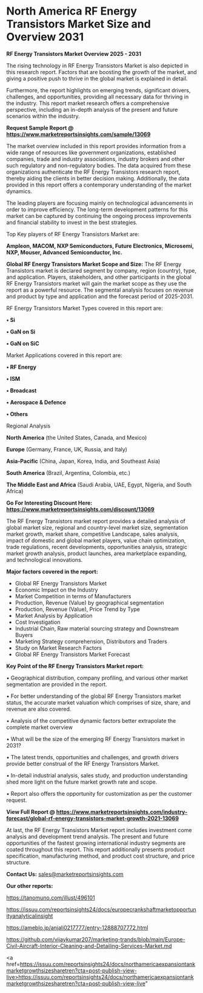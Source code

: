  # North America RF Energy Transistors Market Size and Overview 2031

<Strong> RF Energy Transistors Market Overview 2025 - 2031</strong>

The rising technology in RF Energy Transistors Market is also depicted in this research report. Factors that are boosting the growth of the market, and giving a positive push to thrive in the global market is explained in detail.

Furthermore, the report highlights on emerging trends, significant drivers, challenges, and opportunities, providing all necessary data for thriving in the industry. This report market research offers a comprehensive perspective, including an in-depth analysis of the present and future scenarios within the industry.

<strong>Request Sample Report @ <a href=https://www.marketreportsinsights.com/sample/13069>https://www.marketreportsinsights.com/sample/13069</a></strong>

The market overview included in this report provides information from a wide range of resources like government organizations, established companies, trade and industry associations, industry brokers and other such regulatory and non-regulatory bodies. The data acquired from these organizations authenticate the RF Energy Transistors research report, thereby aiding the clients in better decision making. Additionally, the data provided in this report offers a contemporary understanding of the market dynamics.

The leading players are focusing mainly on technological advancements in order to improve efficiency. The long-term development patterns for this market can be captured by continuing the ongoing process improvements and financial stability to invest in the best strategies.

Top Key players of RF Energy Transistors Market are:

<strong>Ampleon, MACOM, NXP Semiconductors, Future Electronics, Microsemi, NXP, Mouser, Advanced Semiconductor, Inc.</strong>

<strong><b>Global RF Energy Transistors Market Scope and Size:</b></strong>
The RF Energy Transistors market is declared segment by company, region (country), type, and application. Players, stakeholders, and other participants in the global RF Energy Transistors market will gain the market scope as they use the report as a powerful resource. The segmental analysis focuses on revenue and product by type and application and the forecast period of 2025-2031.

RF Energy Transistors Market Types covered in this report are:

<strong>• Si

• GaN on Si

• GaN on SiC</strong>

Market Applications covered in this report are:

<strong>• RF Energy

• ISM

• Broadcast

• Aerospace & Defence

• Others</strong> 

Regional Analysis

<strong>North America</strong> (the United States, Canada, and Mexico)

<strong>Europe</strong> (Germany, France, UK, Russia, and Italy)

<strong>Asia-Pacific</strong> (China, Japan, Korea, India, and Southeast Asia)

<strong>South America</strong> (Brazil, Argentina, Colombia, etc.)

<strong>The Middle East and Africa</strong> (Saudi Arabia, UAE, Egypt, Nigeria, and South Africa)

<strong>Go For Interesting Discount Here: <a href=https://www.marketreportsinsights.com/discount/13069>https://www.marketreportsinsights.com/discount/13069</a></strong>

The RF Energy Transistors market report provides a detailed analysis of global market size, regional and country-level market size, segmentation market growth, market share, competitive Landscape, sales analysis, impact of domestic and global market players, value chain optimization, trade regulations, recent developments, opportunities analysis, strategic market growth analysis, product launches, area marketplace expanding, and technological innovations.

<strong><b>Major factors covered in the report:</b></strong>
<ul>
  <li>Global RF Energy Transistors Market </li>
  <li>Economic Impact on the Industry</li>
  <li>Market Competition in terms of Manufacturers</li>
  <li>Production, Revenue (Value) by geographical segmentation</li>
  <li>Production, Revenue (Value), Price Trend by Type</li>
  <li>Market Analysis by Application</li>
  <li>Cost Investigation</li>
  <li>Industrial Chain, Raw material sourcing strategy and Downstream Buyers</li>
  <li>Marketing Strategy comprehension, Distributors and Traders</li>
  <li>Study on Market Research Factors</li>
  <li>Global RF Energy Transistors Market Forecast</li>
</ul>

<strong><b>Key Point of the RF Energy Transistors Market report:</b></strong>

• Geographical distribution, company profiling, and various other market segmentation are provided in the report.

• For better understanding of the global RF Energy Transistors market status, the accurate market valuation which comprises of size, share, and revenue are also covered.

• Analysis of the competitive dynamic factors better extrapolate the complete market overview

• What will be the size of the emerging RF Energy Transistors market in 2031?

• The latest trends, opportunities and challenges, and growth drivers provide better construal of the RF Energy Transistors Market.

• In-detail industrial analysis, sales study, and production understanding shed more light on the future market growth rate and scope.

• Report also offers the opportunity for customization as per the customer request.

<strong><b>View Full Report @ <a href=https://www.marketreportsinsights.com/industry-forecast/global-rf-energy-transistors-market-growth-2021-13069>https://www.marketreportsinsights.com/industry-forecast/global-rf-energy-transistors-market-growth-2021-13069</a></b></strong>


At last, the RF Energy Transistors Market report includes investment come analysis and development trend analysis. The present and future opportunities of the fastest growing international industry segments are coated throughout this report. This report additionally presents product specification, manufacturing method, and product cost structure, and price structure.

<strong>Contact Us:</strong>
sales@marketreportsinsights.com

<strong>Our other reports:</strong>

<a href=https://tanomuno.com/illust/496101>https://tanomuno.com/illust/496101</a>

<a href=https://issuu.com/reportsinsights24/docs/europecrankshaftmarketopportunityanalyticalinsight>https://issuu.com/reportsinsights24/docs/europecrankshaftmarketopportunityanalyticalinsight</a>

<a href=https://ameblo.jp/anjali0217777/entry-12888707772.html>https://ameblo.jp/anjali0217777/entry-12888707772.html</a>

<a href=https://github.com/vijaykumar207/marketing-trands/blob/main/Europe-Civil-Aircraft-Interior-Cleaning-and-Detailing-Services-Market.md>https://github.com/vijaykumar207/marketing-trands/blob/main/Europe-Civil-Aircraft-Interior-Cleaning-and-Detailing-Services-Market.md</a>

<a href=https://issuu.com/reportsinsights24/docs/northamericaexpansiontankmarketgrowthsizesharetren?cta=post-publish-view-live>https://issuu.com/reportsinsights24/docs/northamericaexpansiontankmarketgrowthsizesharetren?cta=post-publish-view-live</a>"
